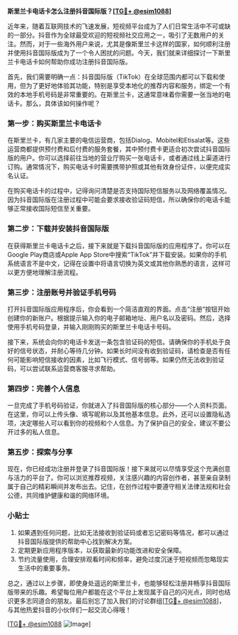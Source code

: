 **斯里兰卡电话卡怎么注册抖音国际版？[[TG💪+ @esim1088](https://t.me/s/esim1088)]**

近年来，随着互联网技术的飞速发展，短视频平台成为了人们日常生活中不可或缺的一部分。抖音作为全球最受欢迎的短视频社交应用之一，吸引了无数用户的关注。然而，对于一些海外用户来说，尤其是像斯里兰卡这样的国家，如何顺利注册并使用抖音国际版成为了一个令人困扰的问题。今天，我们就来详细探讨一下斯里兰卡电话卡如何帮助你成功注册抖音国际版。

首先，我们需要明确一点：抖音国际版（TikTok）在全球范围内都可以下载和使用，但为了更好地体验其功能，特别是享受本地化的推荐内容和服务，绑定一个有效的本地手机号码是非常重要的。在斯里兰卡，这通常意味着你需要一张当地的电话卡。那么，具体该如何操作呢？

### 第一步：购买斯里兰卡电话卡

在斯里兰卡，有几家主要的电信运营商，包括Dialog、Mobitel和Etisalat等。这些运营商都提供预付费和后付费的服务套餐，其中预付费卡更适合初次尝试抖音国际版的用户。你可以选择前往当地的营业厅购买一张电话卡，或者通过线上渠道进行订购。通常情况下，购买电话卡时需要携带护照或其他有效身份证件，以便完成实名认证。

在购买电话卡的过程中，记得询问清楚是否支持国际短信服务以及网络覆盖情况。因为抖音国际版在注册过程中可能会要求接收验证码短信，所以确保你的电话卡能够正常接收国际短信至关重要。

### 第二步：下载并安装抖音国际版

在获得斯里兰卡电话卡之后，接下来就是下载抖音国际版的应用程序了。你可以在Google Play商店或Apple App Store中搜索“TikTok”并下载安装。如果你的手机系统语言不是中文，记得在设置中将语言切换为英文或其他你熟悉的语言，这样可以更方便地理解注册流程。

### 第三步：注册账号并验证手机号码

打开抖音国际版应用程序后，你会看到一个简洁直观的界面。点击“注册”按钮开始创建你的新账户。根据提示输入你的电子邮箱地址、用户名以及密码。然后，选择使用手机号码登录，并输入刚刚购买的斯里兰卡电话卡号码。

接下来，系统会向你的电话卡发送一条包含验证码的短信。请确保你的手机处于良好的信号状态，并耐心等待几分钟。如果长时间没有收到验证码，请检查是否有任何可能影响短信接收的因素，比如飞行模式、信号弱等。如果仍然无法收到验证码，可以尝试联系运营商客服寻求帮助。

### 第四步：完善个人信息

一旦完成了手机号码验证，你就进入了抖音国际版的核心部分——个人资料页面。在这里，你可以上传头像、填写昵称以及其他基本信息。此外，还可以设置隐私选项，决定哪些人可以看到你的视频和个人信息。为了保护自己的安全，建议不要公开过多的私人信息。

### 第五步：探索与分享

现在，你已经成功注册并登录了抖音国际版！接下来就可以尽情享受这个充满创意与活力的平台了。你可以浏览推荐视频，关注感兴趣的内容创作者，甚至亲自录制属于自己的精彩瞬间并发布出去。记住，在创作过程中要遵守相关法律法规和社会公德，共同维护健康和谐的网络环境。

### 小贴士

1. 如果遇到任何问题，比如无法接收到验证码或者忘记密码等情况，都可以通过抖音国际版提供的帮助中心找到解决方案。
2. 定期更新应用程序版本，以获取最新的功能改进和安全保障。
3. 节约流量使用，合理安排观看时间和频率，避免过度沉迷于短视频而忽略现实生活中的重要事务。

总之，通过以上步骤，即使身处遥远的斯里兰卡，也能够轻松注册并畅享抖音国际版带来的乐趣。希望每位用户都能在这个平台上发现属于自己的闪光点，同时也结识更多志同道合的朋友。最后别忘了加入我们的讨论群组[[TG💪+ @esim1088](https://t.me/s/esim1088)]，与其他热爱抖音的小伙伴们一起交流心得哦！

[[TG💪+ @esim1088](https://t.me/s/esim1088) ![Image](https://i.postimg.cc/4NQfJmqS/Snipaste-2025-05-13-00-14-12.png)]